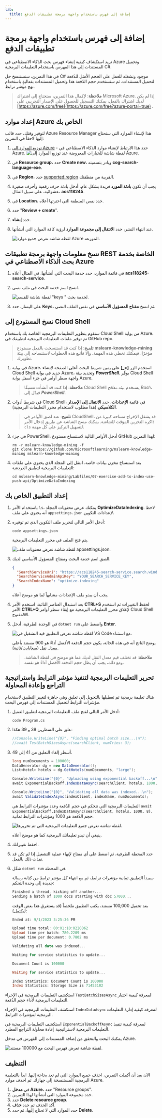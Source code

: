 ```yaml
---
lab:
  title: إضافة إلى فهرس باستخدام واجهة برمجة تطبيقات الدفع
---
```


# إضافة إلى فهرس باستخدام واجهة برمجة تطبيقات الدفع

تريد استكشاف كيفية إنشاء فهرس بحث الذكاء الاصطناعي في Azure وتحميل المستندات إلى هذا الفهرس باستخدام التعليمات البرمجية C#.

في هذا التمرين، ستستنسخ حل C# موجود وتشغله للعمل على الحجم الأمثل للدُفعة لتحميل المستندات. ثم ستستخدم حجم الدُفعة هذا وتحميل المستندات بفعاليةٍ باستخدام نهج مؤشر ترابط.

> **ملاحظة**: لإكمال هذا التمرين، ستحتاج إلى اشتراك Microsoft Azure. إذا لم يكن لديك اشتراك بالفعل، يمكنك التسجيل للحصول على الإصدار التجريبي على [https://azure.com/free](https://azure.com/free?azure-portal=true) .

## إعداد موارد Azure الخاص بك

لتوفير وقتك، حدد قالب Azure Resource Manager هذا لإنشاء الموارد التي ستحتاج إليها لاحقاً في التمرين:

1. [توزيع الموارد إلى Azure](https://portal.azure.com/#create/Microsoft.Template/uri/https%3A%2F%2Fraw.githubusercontent.com%2FMicrosoftLearning%2Fmslearn-knowledge-mining%2Fmain%2FLabfiles%2F07-exercise-add-to-index-use-push-api%2Fazuredeploy.json) - حدد هذا الارتباط لإنشاء موارد الذكاء الاصطناعي في Azure.
    ![لقطة شاشة للخيارات المعروضة عند توزيع الموارد إلى Azure.](../media/07-media/deploy-azure-resources.png)
1. في **Resource group**، حدد **Create new**، وبادر بتسميته **cog-search-language-exe**.
1. في **Region**، حدد [supported region](/azure/ai-services/language-service/custom-text-classification/service-limits#regional-availability) القريبة من منطقتك.
1. يجب أن تكون **بادئة المورد** فريدة بشكل عام، أدخل بادئة حرف رقمية وأحرف صغيرة عشوائية، على سبيل المثال، **acs118245**.
1. في **Location**، حدد نفس المنطقة التي اخترتها أعلاه.
1. حدد "**Review + create**".
1. حدد **إنشاء**.
1. عند انتهاء النشر، حدد **الانتقال إلى مجموعة الموارد** لرؤية كافة الموارد التي أنشأتها.

    ![لقطة شاشة تعرض جميع موارد Azure الموزعة.](../media/07-media/azure-resources-created.png)

## نسخ معلومات واجهة برمجة تطبيقات REST الخاصة بخدمة بحث الذكاء الاصطناعي في Azure

1. في قائمة الموارد، حدد خدمة البحث التي أنشأتها. في المثال أعلاه **acs118245-search-service**.
1. انسخ اسم خدمة البحث في ملف نصي.

    ![لقطة شاشة للقسم "keys " لخدمة بحث.](../media/07-media/search-api-keys-exercise-version.png)
1. على اليسار، حدد **Keys**، ثم انسخ **مفتاح المسؤول الأساسي** في نفس الملف النصي.

## نسخ المستودع إلى Cloud Shell

ستقوم بتطوير التعليمات البرمجية الخاصة بك باستخدام Cloud Shell من بوابة Azure. تم توفير ملفات التعليمات البرمجية لتطبيقك في GitHub repo.

> **تلميح**: إذا كنت قد استنسخت بالفعل مستودع **mslearn-knowledge-mining** مؤخرًا، فيمكنك تخطي هذه المهمة. وإلا فاتبع هذه الخطوات لاستنساخه إلى بيئة تطويرك.

1. في بوابة Azure، استخدم الزر **[\>_]** على يمين شريط البحث أعلى الصفحة لإنشاء Cloud Shell جديد في بوابة Azure، وتحديد بيئة ***PowerShell***. يوفّر Cloud Shell واجهة سطر أوامر في جزء أسفل بوابة Azure.

    > **ملاحظة**: إذا كنت قد أنشأت مسبقًا Cloud Shell يستخدم بيئة *معالج Bash*، فبدّل إلى ***PowerShell***.

1. في شريط أدوات Cloud Shell، في قائمة **الإعدادات**، حدد **الانتقال إلى الإصدار الكلاسيكي** (هذا مطلوب لاستخدام محرر التعليمات البرمجية).

    > **تلميح**: عند لصق الأوامر في CloudShell، قد يشغل الإخراج مساحة كبيرة من ذاكرة التخزين المؤقت للشاشة. يمكنك مسح الشاشة عن طريق إدخال الأمر `cls` لتسهيل التركيز على كل مهمة.

1. في جزء PowerShell، أدخل الأوامر التالية لاستنساخ مستودع GitHub لهذا التمرين:

    ```
    rm -r mslearn-knowledge-mining -f
    git clone https://github.com/microsoftlearning/mslearn-knowledge-mining mslearn-knowledge-mining
    ```

1. بعد استنساخ مخزن بيانات خاصة، انتقل إلى المجلد الذي يحتوي على ملفات التعليمات البرمجية لتطبيق الدردشة:  

    ```
   cd mslearn-knowledge-mining/Labfiles/07-exercise-add-to-index-use-push-api/OptimizeDataIndexing
    ```

## إعداد التطبيق الخاص بك

1. باستخدام الأمر `ls`، يمكنك عرض محتويات المجلد **OptimizeDataIndexing**. لاحظ أنه يحتوي على ملف `appsettings.json` لإعدادات التكوين.

1. أدخل الأمر التالي لتحرير ملف التكوين الذي تم توفيره:

    ```
   code appsettings.json
    ```

    يتم فتح الملف في محرر التعليمات البرمجية.

    ![لقطة شاشة تعرض محتويات ملف appsettings.json.](../media/07-media/update-app-settings.png)

1. الصق اسم خدمة البحث ومفتاح المسؤول الأساسي لديك.

    ```json
    {
      "SearchServiceUri": "https://acs118245-search-service.search.windows.net",
      "SearchServiceAdminApiKey": "YOUR_SEARCH_SERVICE_KEY",
      "SearchIndexName": "optimize-indexing"
    }
    ```

    يجب أن يبدو ملف الإعدادات مشابهاً لما هو موضح أعلاه.
   
1. بعد استبدال العناصر النائبة، استخدم الأمر **CTRL+S** لحفظ التغييرات ثم استخدم الأمر **CTRL+Q** لإغلاق محرر التعليمات البرمجية مع إبقاء سطر أوامر Cloud Shell مفتوحWا.
1. في الوحدة الطرفية، أدخل `dotnet run` واضغط على **Enter**.

    ![لقطة شاشة تعرض التطبيق قيد التشغيل في VS Code مع استثناء.](../media/07-media/debug-application.png)

    يوضح الناتج أنه في هذه الحالة، يكون حجم الدفعة الأفضل أداءً هو 900 مستند بأعلى معدل نقل (ميغابايت/ثانية).
   
    >**ملاحظة**: قد تختلف قيم معدل النقل لديك عما هو موضح في لقطة الشاشة. ومع ذلك، يجب أن يظل حجم الدفعة الأفضل أداءً هو نفسه. 

## تحرير التعليمات البرمجية لتنفيذ مؤشر الترابط واستراتيجية التراجع وإعادة المحاولة

هناك تعليمة برمجية تم تعطيلها بالتحويل إلى تعليق وهي جاهزة لتغيير التطبيق لاستخدام مؤشرات الترابط لتحميل المستندات إلى فهرس البحث.

1. أدخل الأمر التالي لفتح ملف التعليمات البرمجية لتطبيق العميل:

    ```
   code Program.cs
    ```

1. علق على السطرين 38 و 39 هكذا:

    ```csharp
    //Console.WriteLine("{0}", "Finding optimal batch size...\n");
    //await TestBatchSizesAsync(searchClient, numTries: 3);
    ```

1. أسطر إلغاء التعليق من 41 إلى 49.

    ```csharp
    long numDocuments = 100000;
    DataGenerator dg = new DataGenerator();
    List<Hotel> hotels = dg.GetHotels(numDocuments, "large");

    Console.WriteLine("{0}", "Uploading using exponential backoff...\n");
    await ExponentialBackoff.IndexDataAsync(searchClient, hotels, 1000, 8);

    Console.WriteLine("{0}", "Validating all data was indexed...\n");
    await ValidateIndexAsync(indexClient, indexName, numDocuments);
    ```

    التعليمات البرمجية التي تتحكم في حجم الدُفعة وعدد مؤشرات الترابط هي `await ExponentialBackoff.IndexDataAsync(searchClient, hotels, 1000, 8)`. حجم الدُفعة هو 1000 ومؤشرات الترابط ثمانية.

    ![لقطة شاشة تعرض جميع التعليمات البرمجية التي تم تحريرها.](../media/07-media/thread-code-ready.png)

    ينبغي أن تبدو تعليماتك البرمجية كما هو موضح أعلاه.

1. احفظ تغييراتك.
1. حدد المحطة الطرفية، ثم اضغط على أي مفتاح لإنهاء عملية التشغيل إذا لم تكن قد نفذت ذلك بالفعل.
1. شغّل `dotnet run` في المحطة.

    سيبدأ التطبيق ثمانية مؤشرات ترابط، ثم مع انتهاء كل مؤشر ترابط من كتابة رسالة جديدة إلى وحدة التحكم:

    ```powershell
    Finished a thread, kicking off another...
    Sending a batch of 1000 docs starting with doc 57000...
    ```

    بعد تحميل 100,000 مستند، يكتب التطبيق ملخصاً (قد يستغرق هذا بعض الوقت ليكتمل):

    ```powershell
    Ended at: 9/1/2023 3:25:36 PM
    
    Upload time total: 00:01:18:0220862
    Upload time per batch: 780.2209 ms
    Upload time per document: 0.7802 ms
    
    Validating all data was indexed...
    
    Waiting for service statistics to update...
    
    Document Count is 100000
    
    Waiting for service statistics to update...
    
    Index Statistics: Document Count is 100000
    Index Statistics: Storage Size is 71453102
    
    ``````

استكشف التعليمات البرمجية في الإجراء `TestBatchSizesAsync` لمعرفة كيفية اختبار التعليمات البرمجية لأداء حجم الدُفعة.

استكشف التعليمات البرمجية في الإجراء `IndexDataAsync` لمعرفة كيفية إدارة التعليمات البرمجية لمؤشرات الترابط.

استكشف التعليمات البرمجية في `ExponentialBackoffAsync` لمعرفة كيفية تنفيذ التعليمات البرمجية لاستراتيجية إعادة محاولة التراجع المطرد.

يمكنك البحث والتحقق من إضافة المستندات إلى الفهرس في مدخل Azure.

![لقطة شاشة تعرض فهرس البحث مع 100000 مستند.](../media/07-media/check-search-service-index.png)

## التنظيف

الآن بعد أن أكملت التمرين، احذف جميع الموارد التي لم تعد بحاجة إليها. ابدأ بالتعليمة البرمجية المستنسخة إلى جهازك. ثم احذف موارد Azure.

1. في **مدخل Azure**، حدد "Resource groups".
1. حدد مجموعة الموارد التي أنشأتها لهذا التمرين.
1. حدد **Delete resource group**. 
1. أكد الحذف ثم حدد **حذف**.
1. حدد الموارد التي لا تحتاج إليها، ثم حدد **Delete**.
